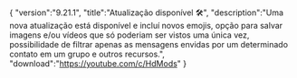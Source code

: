 {
 "version":"9.21.1",
 "title":"Atualização disponível 🛠️",
 "description":"Uma nova atualização está disponível e incluí novos emojis, opção para salvar imagens e/ou vídeos que só poderiam ser vistos uma única vez, possibilidade de filtrar apenas as mensagens envidas por um determinado contato em um grupo e outros recursos.",
"download":"https://youtube.com/c/HdMods"
}
